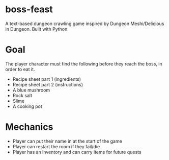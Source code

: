 # boss-feast
A text-based dungeon crawling game inspired by Dungeon Meshi/Delicious in Dungeon. Built with Python.

# Goal
The player character must find the following before they reach the boss, in order to eat it.
- Recipe sheet part 1 (ingredients)
- Recipe sheet part 2 (instructions)
- A blue mushroom
- Rock salt
- Slime
- A cooking pot

# Mechanics
- Player can put their name in at the start of the game
- Player can restart the room if they fail/die
- Player has an inventory and can carry items for future quests
